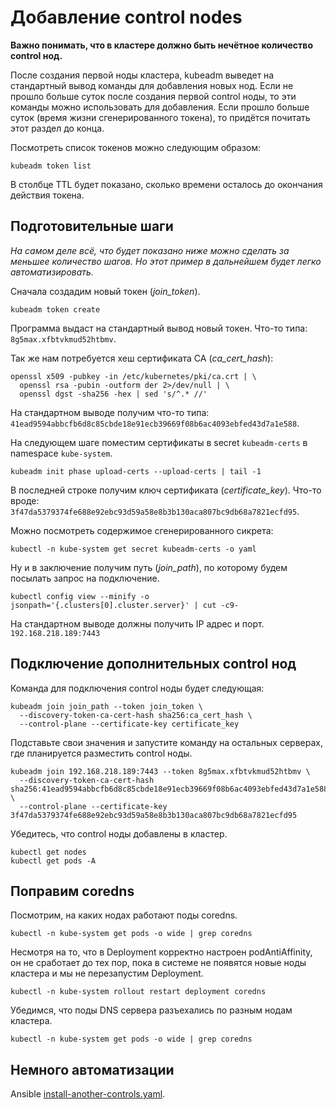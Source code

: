 # Добавление control nodes

**Важно понимать, что в кластере должно быть нечётное количество control нод.**

После создания первой ноды кластера, kubeadm выведет на стандартный вывод команды для добавления новых нод. Если не прошло больше суток после создания первой control ноды, то эти команды можно использовать для добавления. Если прошло больше суток (время жизни сгенерированного токена), то придётся почитать этот раздел до конца.

Посмотреть список токенов можно следующим образом:

```shell
kubeadm token list
```

В столбце TTL будет показано, сколько времени осталось до окончания действия токена.

## Подготовительные шаги

_На самом деле всё, что будет показано ниже можно сделать за меньшее количество шагов. Но этот пример в дальнейшем будет легко автоматизировать._

Сначала создадим новый токен (_join_token_).

```shell
kubeadm token create
```

Программа выдаст на стандартный вывод новый токен. Что-то типа: `8g5max.xfbtvkmud52htbmv`.

Так же нам потребуется хеш сертификата CA (_ca_cert_hash_):

```shell
openssl x509 -pubkey -in /etc/kubernetes/pki/ca.crt | \
  openssl rsa -pubin -outform der 2>/dev/null | \
  openssl dgst -sha256 -hex | sed 's/^.* //'
```

На стандартном выводе получим что-то типа: `41ead9594abbcfb6d8c85cbde18e91ecb39669f08b6ac4093ebfed43d7a1e588`.

На следующем шаге поместим сертификаты в secret `kubeadm-certs` в namespace `kube-system`.

```shell
kubeadm init phase upload-certs --upload-certs | tail -1
```

В последней строке получим ключ сертификата (_certificate_key_). Что-то вроде: `3f47da5379374fe688e92ebc93d59a58e8b3b130aca807bc9db68a7821ecfd95`.

Можно посмотреть содержимое сгенерированного сикрета:

```shell
kubectl -n kube-system get secret kubeadm-certs -o yaml
```

Ну и в заключение получим путь (_join_path_), по которому будем посылать запрос на подключение.

```shell
kubectl config view --minify -o jsonpath='{.clusters[0].cluster.server}' | cut -c9-
```

На стандартном выводе должны получить IP адрес и порт. `192.168.218.189:7443`

## Подключение дополнительных control нод

Команда для подключения control ноды будет следующая:

```shell
kubeadm join join_path --token join_token \
  --discovery-token-ca-cert-hash sha256:ca_cert_hash \
  --control-plane --certificate-key certificate_key
```

Подставьте свои значения и запустите команду на остальных серверах, где планируется разместить control ноды.

```shell
kubeadm join 192.168.218.189:7443 --token 8g5max.xfbtvkmud52htbmv \
  --discovery-token-ca-cert-hash sha256:41ead9594abbcfb6d8c85cbde18e91ecb39669f08b6ac4093ebfed43d7a1e588 \
  --control-plane --certificate-key 3f47da5379374fe688e92ebc93d59a58e8b3b130aca807bc9db68a7821ecfd95
```

Убедитесь, что control ноды добавлены в кластер.

```shell
kubectl get nodes
kubectl get pods -A
```

## Поправим coredns

Посмотрим, на каких нодах работают поды coredns.

```shell
kubectl -n kube-system get pods -o wide | grep coredns
```

Несмотря на то, что в Deployment корректно настроен podAntiAffinity, он не сработает до тех пор, пока в системе не появятся новые ноды кластера и мы не перезапустим Deployment.

```shell
kubectl -n kube-system rollout restart deployment coredns
```

Убедимся, что поды DNS сервера разъехались по разным нодам кластера.

```shell
kubectl -n kube-system get pods -o wide | grep coredns
```

## Немного автоматизации

Ansible [install-another-controls.yaml](https://git.mediastage.tv/agavazin/kubernetes-service/-/blob/master/ansible_installation_kubeadm/services/install-another-controls.yaml).
